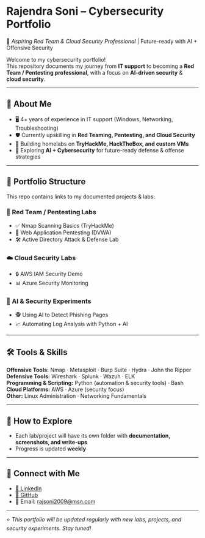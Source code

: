 # Rajendra Soni – Cybersecurity Portfolio  

🚀 *Aspiring Red Team & Cloud Security Professional* | Future-ready with AI + Offensive Security  

Welcome to my cybersecurity portfolio!  
This repository documents my journey from **IT support** to becoming a **Red Team / Pentesting professional**, with a focus on **AI-driven security** & **cloud security**.  

---

## 📌 About Me  

- 🖥️ 4+ years of experience in IT support (Windows, Networking, Troubleshooting)  
- 🛡️ Currently upskilling in **Red Teaming, Pentesting, and Cloud Security**  
- 🧪 Building homelabs on **TryHackMe, HackTheBox, and custom VMs**  
- 🤖 Exploring **AI + Cybersecurity** for future-ready defense & offense strategies  

---

## 🔬 Portfolio Structure  

This repo contains links to my documented projects & labs:  

### 🎯 Red Team / Pentesting Labs  
- ✅ Nmap Scanning Basics (TryHackMe)  
- 🔄 Web Application Pentesting (DVWA)  
- 🛠️ Active Directory Attack & Defense Lab  

### ☁️ Cloud Security Labs  
- 🔒 AWS IAM Security Demo  
- 📊 Azure Security Monitoring  

### 🤖 AI & Security Experiments  
- 🕵️ Using AI to Detect Phishing Pages  
- 📈 Automating Log Analysis with Python + AI  

---

## 🛠️ Tools & Skills  

**Offensive Tools:** Nmap · Metasploit · Burp Suite · Hydra · John the Ripper  
**Defensive Tools:** Wireshark · Splunk · Wazuh · ELK  
**Programming & Scripting:** Python (automation & security tools) · Bash  
**Cloud Platforms:** AWS · Azure (security focus)  
**Other:** Linux Administration · Networking Fundamentals  

---

## 📂 How to Explore  

- Each lab/project will have its own folder with **documentation, screenshots, and write-ups**  
- Progress is updated **weekly**  

---

## 🔗 Connect with Me  

- [💼 LinkedIn](https://www.linkedin.com/in/rajendra-soni-6224619b)  
- [🐙 GitHub](https://github.com/rajsoni09)  
- 📧 Email: rajsoni2009@msn.com  

---

⭐ *This portfolio will be updated regularly with new labs, projects, and security experiments. Stay tuned!* 
